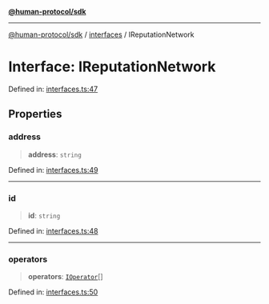 [**@human-protocol/sdk**](../../README.md)

***

[@human-protocol/sdk](../../modules.md) / [interfaces](../README.md) / IReputationNetwork

# Interface: IReputationNetwork

Defined in: [interfaces.ts:47](https://github.com/humanprotocol/human-protocol/blob/e2535128eb5f5be411c1a30e3ae041b00d889adf/packages/sdk/typescript/human-protocol-sdk/src/interfaces.ts#L47)

## Properties

### address

> **address**: `string`

Defined in: [interfaces.ts:49](https://github.com/humanprotocol/human-protocol/blob/e2535128eb5f5be411c1a30e3ae041b00d889adf/packages/sdk/typescript/human-protocol-sdk/src/interfaces.ts#L49)

***

### id

> **id**: `string`

Defined in: [interfaces.ts:48](https://github.com/humanprotocol/human-protocol/blob/e2535128eb5f5be411c1a30e3ae041b00d889adf/packages/sdk/typescript/human-protocol-sdk/src/interfaces.ts#L48)

***

### operators

> **operators**: [`IOperator`](IOperator.md)[]

Defined in: [interfaces.ts:50](https://github.com/humanprotocol/human-protocol/blob/e2535128eb5f5be411c1a30e3ae041b00d889adf/packages/sdk/typescript/human-protocol-sdk/src/interfaces.ts#L50)
